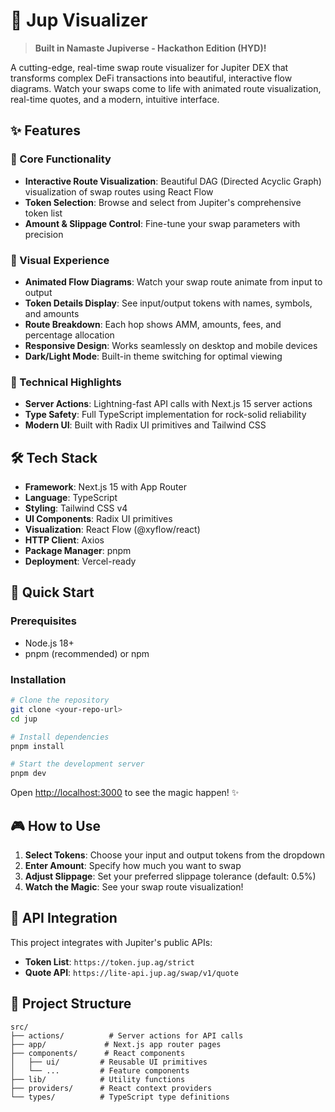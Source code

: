 # 🚀 Jup Visualizer

> **Built in Namaste Jupiverse - Hackathon Edition (HYD)!**

A cutting-edge, real-time swap route visualizer for Jupiter DEX that transforms complex DeFi transactions into beautiful, interactive flow diagrams. Watch your swaps come to life with animated route visualization, real-time quotes, and a modern, intuitive interface.

## ✨ Features

### 🎯 Core Functionality

- **Interactive Route Visualization**: Beautiful DAG (Directed Acyclic Graph) visualization of swap routes using React Flow
- **Token Selection**: Browse and select from Jupiter's comprehensive token list
- **Amount & Slippage Control**: Fine-tune your swap parameters with precision

### 🎨 Visual Experience

- **Animated Flow Diagrams**: Watch your swap route animate from input to output
- **Token Details Display**: See input/output tokens with names, symbols, and amounts
- **Route Breakdown**: Each hop shows AMM, amounts, fees, and percentage allocation
- **Responsive Design**: Works seamlessly on desktop and mobile devices
- **Dark/Light Mode**: Built-in theme switching for optimal viewing

### 🔧 Technical Highlights

- **Server Actions**: Lightning-fast API calls with Next.js 15 server actions
- **Type Safety**: Full TypeScript implementation for rock-solid reliability
- **Modern UI**: Built with Radix UI primitives and Tailwind CSS

## 🛠️ Tech Stack

- **Framework**: Next.js 15 with App Router
- **Language**: TypeScript
- **Styling**: Tailwind CSS v4
- **UI Components**: Radix UI primitives
- **Visualization**: React Flow (@xyflow/react)
- **HTTP Client**: Axios
- **Package Manager**: pnpm
- **Deployment**: Vercel-ready

## 🚀 Quick Start

### Prerequisites

- Node.js 18+
- pnpm (recommended) or npm

### Installation

```bash
# Clone the repository
git clone <your-repo-url>
cd jup

# Install dependencies
pnpm install

# Start the development server
pnpm dev
```

Open [http://localhost:3000](http://localhost:3000) to see the magic happen! ✨

## 🎮 How to Use

1. **Select Tokens**: Choose your input and output tokens from the dropdown
2. **Enter Amount**: Specify how much you want to swap
3. **Adjust Slippage**: Set your preferred slippage tolerance (default: 0.5%)
4. **Watch the Magic**: See your swap route visualization!

## 🔗 API Integration

This project integrates with Jupiter's public APIs:

- **Token List**: `https://token.jup.ag/strict`
- **Quote API**: `https://lite-api.jup.ag/swap/v1/quote`

## 📁 Project Structure

```
src/
├── actions/          # Server actions for API calls
├── app/             # Next.js app router pages
├── components/      # React components
│   ├── ui/         # Reusable UI primitives
│   └── ...         # Feature components
├── lib/            # Utility functions
├── providers/      # React context providers
└── types/          # TypeScript type definitions
```
